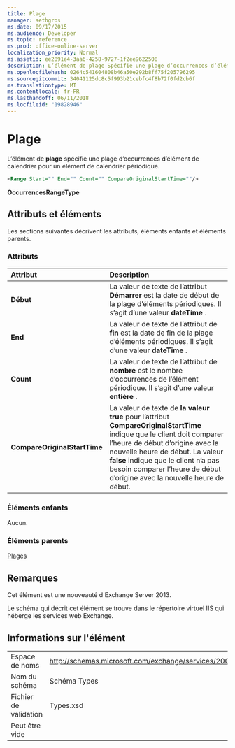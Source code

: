 ```yaml
---
title: Plage
manager: sethgros
ms.date: 09/17/2015
ms.audience: Developer
ms.topic: reference
ms.prod: office-online-server
localization_priority: Normal
ms.assetid: ee2891e4-3aa6-4258-9727-1f2ee9622508
description: L’élément de plage Spécifie une plage d’occurrences d’élément de calendrier pour un élément de calendrier périodique.
ms.openlocfilehash: 0264c541604808b46a50e292b8ff75f205796295
ms.sourcegitcommit: 34041125dc8c5f993b21cebfc4f8b72f0fd2cb6f
ms.translationtype: MT
ms.contentlocale: fr-FR
ms.lasthandoff: 06/11/2018
ms.locfileid: "19828946"
---
```

# <a name="range"></a>Plage

L’élément de **plage** spécifie une plage d’occurrences d’élément de calendrier pour un élément de calendrier périodique. 
  
```XML
<Range Start="" End="" Count="" CompareOriginalStartTime=""/>
```

 **OccurrencesRangeType**
## <a name="attributes-and-elements"></a>Attributs et éléments

Les sections suivantes décrivent les attributs, éléments enfants et éléments parents.
  
### <a name="attributes"></a>Attributs

|**Attribut**|**Description**|
|:-----|:-----|
|**Début** <br/> |La valeur de texte de l’attribut **Démarrer** est la date de début de la plage d’éléments périodiques. Il s’agit d’une valeur **dateTime** .  <br/> |
|**End** <br/> |La valeur de texte de l’attribut de **fin** est la date de fin de la plage d’éléments périodiques. Il s’agit d’une valeur **dateTime** .  <br/> |
|**Count** <br/> |La valeur de texte de l’attribut de **nombre** est le nombre d’occurrences de l’élément périodique. Il s’agit d’une valeur **entière** .  <br/> |
|**CompareOriginalStartTime** <br/> |La valeur de texte de **la valeur true** pour l’attribut **CompareOriginalStartTime** indique que le client doit comparer l’heure de début d’origine avec la nouvelle heure de début. La valeur **false** indique que le client n’a pas besoin comparer l’heure de début d’origine avec la nouvelle heure de début.  <br/> |
   
### <a name="child-elements"></a>Éléments enfants

Aucun.
  
### <a name="parent-elements"></a>Éléments parents

[Plages](ranges.md)
  
## <a name="remarks"></a>Remarques

Cet élément est une nouveauté d'Exchange Server 2013.
  
Le schéma qui décrit cet élément se trouve dans le répertoire virtuel IIS qui héberge les services web Exchange.
  
## <a name="element-information"></a>Informations sur l'élément

|||
|:-----|:-----|
|Espace de noms  <br/> |http://schemas.microsoft.com/exchange/services/2006/types  <br/> |
|Nom du schéma  <br/> |Schéma Types  <br/> |
|Fichier de validation  <br/> |Types.xsd  <br/> |
|Peut être vide  <br/> ||
   

